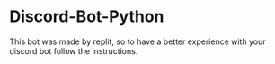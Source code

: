 # Discord-Bot-Python
This bot was made by replit, so to have a better experience with your discord bot follow the instructions.
